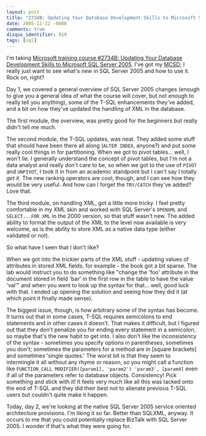 ```yaml
---
layout: post
title: "2734B: Updating Your Database Development Skills to Microsoft SQL Server 2005, Part 1"
date: 2005-11-22 -0800
comments: true
disqus_identifier: 919
tags: [sql]
---
```

I'm taking [Microsoft training course \#2734B: Updating Your Database
Development Skills to Microsoft SQL Server
2005](http://www.microsoft.com/learning/syllabi/en-us/2734bfinal.mspx).
I've got my
[MCSD](http://www.microsoft.com/learning/mcp/mcsd/default.asp); I really
just want to see what's new in SQL Server 2005 and how to use it. Rock
on, right?

 Day 1, we covered a general overview of SQL Server 2005 changes (enough
to give you a general idea of what the course will cover, but not enough
to really tell you anything), some of the T-SQL enhancements they've
added, and a bit on how they've updated the handling of XML in the
database.

 The first module, the overview, was pretty good for the beginners but
really didn't tell me much.

 The second module, the T-SQL updates, was neat. They added some stuff
that should have been there all along (`ALTER INDEX`, anyone?) and put
some really cool things in for partitioning. When we got to pivot
tables... well, I won't lie. I generally understand the concept of pivot
tables, but I'm not a data analyst and really don't care to be, so when
we got to the use of `PIVOT` and `UNPIVOT`, I took it in from an
academic standpoint but I can't say I totally *get it*. The new ranking
operators are cool, though, and I can see how they would be very useful.
And how can I forget the `TRY/CATCH` they've added? Love that.

 The third module, on handling XML, got a little more tricky. I feel
pretty comfortable in my XML skin and worked with SQL Server's `OPENXML`
and `SELECT...FOR XML` in the 2000 version, so that stuff wasn't new.
The added ability to format the output of the XML to the level now
available is very welcome, as is the ability to store XML as a native
data type (either validated or not).

 So what have I seen that I don't like?

 When we got into the trickier parts of the XML stuff - updating values
of attributes in stored XML fields, for example - the book got a bit
sparse. The lab would instruct you to do something like "change the
'foo' attribute in the document stored in field 'bar' in the first row
in the table to have the value 'val'" and when you went to look up the
syntax for that... well, good luck with that. I ended up opening the
solution and seeing how they did it (at which point it finally made
sense).

 The biggest issue, though, is how arbitrary some of the syntax has
become. It turns out that in some cases, T-SQL requires semicolons to
end statements and in other cases it doesn't. That makes it difficult,
but I figured out that they don't penalize you for ending every
statement in a semicolon, so maybe that's the new habit to get into. I
also don't like the inconsistency of the syntax - sometimes you specify
options in parentheses, sometimes you don't; sometimes the parameters
for a method are in [square brackets] and sometimes 'single quotes.' The
worst bit is that they seem to intermingle it all without any rhyme or
reason, so you might call a function like
`FUNCTION_CALL MODIFIER([param1], 'param2') 'param3', [param4]` even if
all of the parameters refer to database objects. Consistency! Pick
something and stick with it! It feels very much like all this was tacked
onto the end of T-SQL and they did their best not to alienate previous
T-SQL users but couldn't quite make it happen.

 Today, day 2, we're looking at the native SQL Server 2005 service
oriented architecture provisions. I'm liking it so far. Better than
SQLXML, anyway. It occurs to me that you could potentially replace
BizTalk with SQL Server 2005. I wonder if that's what they were going
for.
